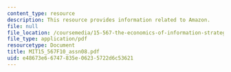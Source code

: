 ```yaml
---
content_type: resource
description: This resource provides information related to Amazon.
file: null
file_location: /coursemedia/15-567-the-economics-of-information-strategy-structure-and-pricing-fall-2010/e48673e66747835e06235722d6c53621_MIT15_567F10_assn08.pdf
file_type: application/pdf
resourcetype: Document
title: MIT15_567F10_assn08.pdf
uid: e48673e6-6747-835e-0623-5722d6c53621
---
```

